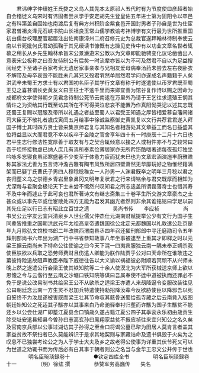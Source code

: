 <!-- { "loadSidebar": true } -->
　　君讳绅字仲缙姓王氏婺之义乌人其先本太原祁人五代时有为节度使曰彦超者始自会稽徙义乌宋时有讳固者尝从学于安定胡先生登皇佑五年进士第为固阳令以卒邑之有科第盖自固始也南渡后复有典方州积阶金紫食邑开国封男者子孙自是世为仕宦家君曽祖炎泽元石峡书院山长祖良玉常山儒学教谕考祎博学有文行最为世所推重国初由儒台校理歴官起居注出佐南康漳州二府召修元史为总裁官遂拜翰林待制奉使云南以节死妣何氏君幼孤鞠于其兄绶读书慷慨有志操见史传中有以功业文章名世者辄慕之稍长从乡先生翰林承旨宋公景濓逰宋公教以为文章即能驰骋变化议论凿凿出人意表宋公极称之曰吾友待制公有后矣一时流辈亦皆以为不可及然君不自以为足益搜阅经史下至诸子百家考索无遗居家事亲孝与兄相友爱母病奉汤药未尝去左右夜卧衣不解带及母卒哀毁不能胜未几其兄又殁君茕然单居然君学问亦遂成名声籍籍于人矣洪武辛未蜀王方求士有以君国初名臣子其学行文章有称于时遂遣使以币罗君既至蜀王见之喜甚谓长史黄友义曰王征士不逺千里而来卿宜善为馆谷复作诗以赐之因命为成都府文学使得朝夕见君念待制公死节云南逺在万里外乃请于王乞往求遗殖王悯其情许之为资给其行既至访其所在不可得哭泣悲哀不能置乃作真阳恸哭记以述其志既还蜀王复赐以冠服及带所以礼遇之者益至蜀人以君受王知遇之厚皆相爱慕自藩阃诸司大臣无不敬礼者歳戊寅闰五月给事中徐诚监察御史黄凯复以文行共荐君君遂入拜国子博士其时四方贤士皆来集京师君复与其知名者相游处其文章益工而名日益盛其位将益显以大而君竟不幸以疾卒于金陵之官舍享年四十有一时庚辰十二月十六日也君平生志行修洁性寛厚善于取友有与之契合辄倾意以接之人或相忤亦不与之较常曰吾于坦怀接物虚已纳人庶几有焉所奉素俭薄居家亦无所矜饬酷嗜著述每夜孤灯独坐吟咏多忘寝食虽祁寒盛暑不少变至于体惫力疲而犹未巳也为文章宏涵演迤丰蔚雅赡称其家法尤善为五言诗冲澹古雅有陶韦风致所居四壁萧然无华靡玩好之物惟经籍满架而已娶丁氏曹氏子男四人穆稌稔稚女一人孙男一人渊君既卒之明年三月稔以君之丧归塟义乌之崇德乡青岩里象鼻冈又明年复状君之行来请铭余与君交既厚而相知为尤深每与君聚会极论天下士未尝不慨然兴叹知君之所志逺盖所谓磊落竒士也惜其寿不及中年而遽止于此可哀也君所著诗文有继志斋集三十卷平生所交游文章豪杰之士甚众或以事先卒或仕宦散处四方无能为君发其幽光者然则非余其谁铭铭曰学足以嗣其先仕足以行已志有昭此立百世之遗
　　
　　吴尚书传　　李应祯
　　
　　尚书吴公云字友云宜兴清泉乡人世业儒父仲杰仕元湖南财赋提举公少有文行为国子生同辈皆推重之国朝洪武元年太祖高皇帝遣魏国徐公北定元都魏国以礼敦遣公赴京是年九月除弘文馆校书郎二年改陜西渭南县丞四年召还擢刑部郎中寻迁磨勘司令五年拜刑部尚书六年出为湖广行中书省叅知政事八年坐事被逮至上重其才即释之时以元梁王据云南尚未下特命公往使谕之曰今天下混一四夷宾服独云南一隅未奉正朔杀我使臣朕欲以兵取之恐劳师费财且伤逺人卿能为朕作陆贾乎公对曰天命所在谁敢违之苐彼恃险逺故阻声教臣奉陛下威徳往告以大义谕以祸福彼必附顺若冥顽不从兴师未晚上然之遂遣公行会梁王使其铁知院等二十余人使漠北为大军所获械送京师上欲以恩懐之今与云偕行至云南之沙塘口铁知院等谋曰吾属奉使不逹中道被执而还罪必不免于是说公改易制书共给梁王公不从欲杀之适梁王亦遣人来刼降逼令变服改装往见公曰朝廷念云南一方生灵不忍加兵特遣使持勑招降汝辈今反欲胁使臣以降邪吾以死自誓终不为汝屈遂被害既而梁王壮其节命収其骸骨送蜀给孤寺藏之后云南竟入版图朝廷始知公之死适其子黻亦以其事来白乃命驰驿奉衬归塟而许黻为国子生黻贫不能还乡以公尝仕湖广即塟江夏县金口镇歳久遂占籍江夏公四子其季衮永乐初由歳贡生除交址安逺县知县今曽孙曰志高玄孙曰鳯翔家益贫不振应祯往来宜兴知公之名久矣及官南京兵部以公事过湖访其子孙得之至金口将谒公墓已犂为田居人莫肯言者盖其家益贫故不祭扫者已久莫能辨识于是求其地契则与家藏诰命及遗书俱毁于火矣为之叹息不已独尝考论公之为人于学士大夫及乡之故老得公使事为详重其伏节死又可以为世道之劝辄书而为传后必有白其事于朝者则公之名当与金华王忠文公并传于世也
　　
　　明名臣琬琰録卷十
　　
　　●钦定四库全书
　　
　　明名臣琬琰録卷十一
　　
　　（明）徐纮 撰
　　
　　叅赞军务高巍传　　失名
　　
